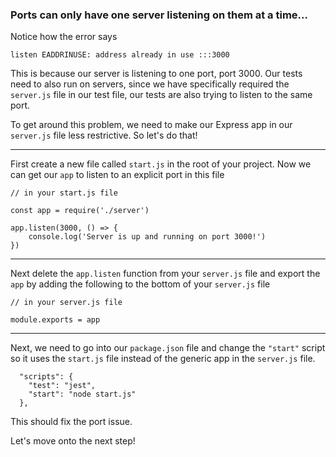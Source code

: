 ### Ports can only have one server listening on them at a time...

Notice how the error says

`listen EADDRINUSE: address already in use :::3000`

This is because our server is listening to one port, port 3000. Our tests need to also run on servers, since we have specifically required the `server.js` file in our test file, our tests are also trying to listen to the same port.

To get around this problem, we need to make our Express app in our `server.js` file less restrictive. So let's do that!

_____

First create a new file called `start.js` in the root of your project. Now we can get our `app` to listen to an explicit port in this file


```
// in your start.js file

const app = require('./server')

app.listen(3000, () => {
    console.log('Server is up and running on port 3000!')
})
```
____

Next delete the `app.listen` function from your `server.js` file and export the `app` by adding the following to the bottom of your `server.js` file

```
// in your server.js file

module.exports = app
```

_____

Next, we need to go into our `package.json` file and change the `"start"` script so it uses the `start.js` file instead of the generic app in the `server.js` file.

```
  "scripts": {
    "test": "jest",
    "start": "node start.js"
  },
  ```

  This should fix the port issue.

  Let's move onto the next step!